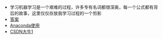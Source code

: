 * 学习机器学习是一个艰难的过程，许多专有名词都很深奥，每一个公式都有背后的故事，这里仅仅存放我学习过程的一个剪影
* [答案](http://blog.csdn.net/icefire_tyh/article/details/52064910)
* [Anaconda使用](http://www.jianshu.com/p/2f3be7781451)
* [CSDN大牛1](http://my.csdn.net/zouxy09)

